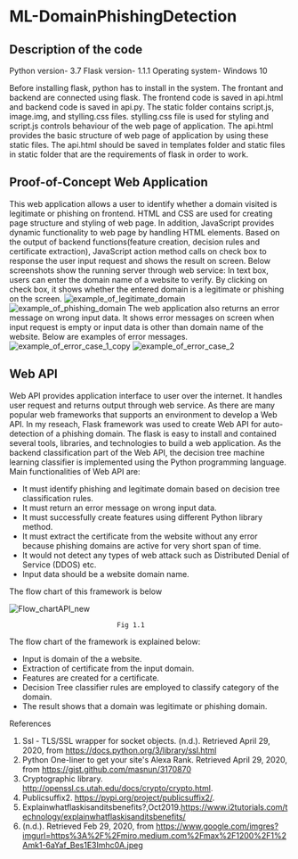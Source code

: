 # ML-DomainPhishingDetection

## Description of the code
Python version- 3.7
Flask version- 1.1.1
Operating system- Windows 10

Before installing flask, python has to install in the system.
The frontant and backend are connected using flask. The frontend code is saved in api.html and backend code is saved in api.py. The static folder contains
script.js, image.img, and stylling.css files. stylling.css file is used for styling and script.js controls behaviour of the web page of application. The api.html provides the basic structure of web page of application by using these static files. 
The api.html should be saved in templates folder and static files in static folder that are the requirements of flask in order to work.

## Proof-of-Concept Web Application
This web application allows a user to identify whether a domain visited is legitimate or phishing on frontend.
HTML and CSS are used for creating page structure and styling of web page. 
In addition, JavaScript provides dynamic functionality to web page by handling HTML elements. 
Based on the output of backend functions(feature creation, decision rules and certificate extraction), JavaScript action method calls on check box to response the user input request and shows the result on screen.
Below screenshots show the running server through web service:
In text box, users can enter the domain name of a website to verify. By clicking on check box, it shows whether the entered domain is a legitimate or phishing on the screen.
![example_of_legitimate_domain](/uploads/cbbcc52edc04507a37f5073ff86efa2f/example_of_legitimate_domain.png)
![example_of_phishing_domain](/uploads/9a432848e2536ade70b30abce0478d7e/example_of_phishing_domain.png)
The web application also returns an error message on wrong input data. 
It shows error messages on screen when input request is empty or input data is other than domain name of the website.
Below are examples of error messages.
![example_of_error_case_1_copy](/uploads/efd57de4ae89ebbb498aeb3a720abc34/example_of_error_case_1_copy.png)
![example_of_error_case_2](/uploads/2a86e5c0483195eef76c2dc9acb68b36/example_of_error_case_2.png)


## Web API 
Web API provides application interface to user over the internet. 
It handles user request and returns output through web service. 
As there are many popular web frameworks that supports an environment to develop a Web API. 
In my reseach, Flask framework was used to create Web API for auto-detection of a phishing domain. 
The flask is easy to install and contained several tools, libraries, and technologies to build a web application. 
As the backend classification part of the Web API, the decision tree machine learning classifier is implemented using the Python programming language.
Main functionalities of Web API are:
* It must identify phishing and legitimate domain based on decision tree classification rules.
* It must return an error message on wrong input data.
* It must successfully create features using different Python library method.
* It must extract the certificate from the website without any error because phishing domains are active for very short span of time.
* It would not detect any types of web attack such as Distributed Denial of Service (DDOS) etc.
* Input data should be a website domain name.

The flow chart of this framework is below




![Flow_chartAPI_new](/uploads/49158b8ad6339cb6c6955b562d6e1260/Flow_chartAPI_new.jpg)
                               
                               
                               
                               
                               
                               
                               
                               
                               
                               
                               
                               
                               
                               
                               
                               
                               
                               
                               
                               
                               
                               
                               
                               
                               
                               
                               
                               
                               
                               Fig 1.1
                               
The flow chart of the framework is explained below:

* Input is domain of the a website.
* Extraction of certificate from the input domain. 
* Features are created for a certificate.
* Decision Tree classifier rules are employed to classify category of the domain.
* The result shows that a domain was legitimate or phishing domain.
                                                            
                                                       
                                                             




References
1. Ssl - TLS/SSL wrapper for socket objects. (n.d.). Retrieved April 29, 2020, from https://docs.python.org/3/library/ssl.html
2. Python One-liner to get your site's Alexa Rank. Retrieved April 29, 2020, from https://gist.github.com/masnun/3170870
3. Cryptographic library.  http://openssl.cs.utah.edu/docs/crypto/crypto.html.
4. Publicsuffix2.  https://pypi.org/project/publicsuffix2/.
5. Explainwhatflaskisanditsbenefits?,Oct2019.https://www.i2tutorials.com/technology/explainwhatflaskisanditsbenefits/
6. (n.d.). Retrieved Feb 29, 2020, from https://www.google.com/imgres?imgurl=https%3A%2F%2Fmiro.medium.com%2Fmax%2F1200%2F1%2Amk1-6aYaf_Bes1E3Imhc0A.jpeg















